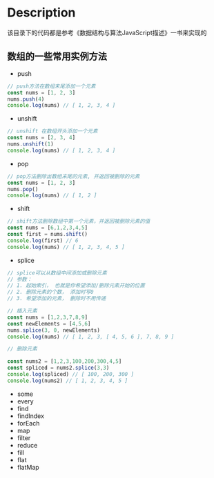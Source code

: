 # Description

该目录下的代码都是参考《数据结构与算法JavaScript描述》一书来实现的

## 数组的一些常用实例方法

- push

```js
// push方法在数组末尾添加一个元素
const nums = [1, 2, 3]
nums.push(4)
console.log(nums) // [ 1, 2, 3, 4 ]
```

- unshift

```js
// unshift 在数组开头添加一个元素
const nums = [2, 3, 4]
nums.unshift(1)
console.log(nums) // [ 1, 2, 3, 4 ]
```

- pop

```js
// pop方法删除出数组末尾的元素, 并返回被删除的元素
const nums = [1, 2, 3]
nums.pop()
console.log(nums) // [ 1, 2 ]
```

- shift

```js
// shift方法删除数组中第一个元素，并返回被删除元素的值
const nums = [6,1,2,3,4,5]
const first = nums.shift()
console.log(first) // 6
console.log(nums) // [ 1, 2, 3, 4, 5 ]
```

- splice

```js
// splice可以从数组中间添加或删除元素
// 参数：
// 1. 起始索引， 也就是你希望添加/删除元素开始的位置
// 2. 删除元素的个数， 添加时写0
// 3. 希望添加的元素， 删除时不用传递

// 插入元素
const nums = [1,2,3,7,8,9]
const newElements = [4,5,6]
nums.splice(3, 0, newElements)
console.log(nums) // [ 1, 2, 3, [ 4, 5, 6 ], 7, 8, 9 ]

// 删除元素

const nums2 = [1,2,3,100,200,300,4,5]
const spliced = nums2.splice(3,3)
console.log(spliced) // [ 100, 200, 300 ]
console.log(nums2) // [ 1, 2, 3, 4, 5 ]
```

- some
- every
- find
- findIndex
- forEach
- map
- filter
- reduce
- fill
- flat
- flatMap
